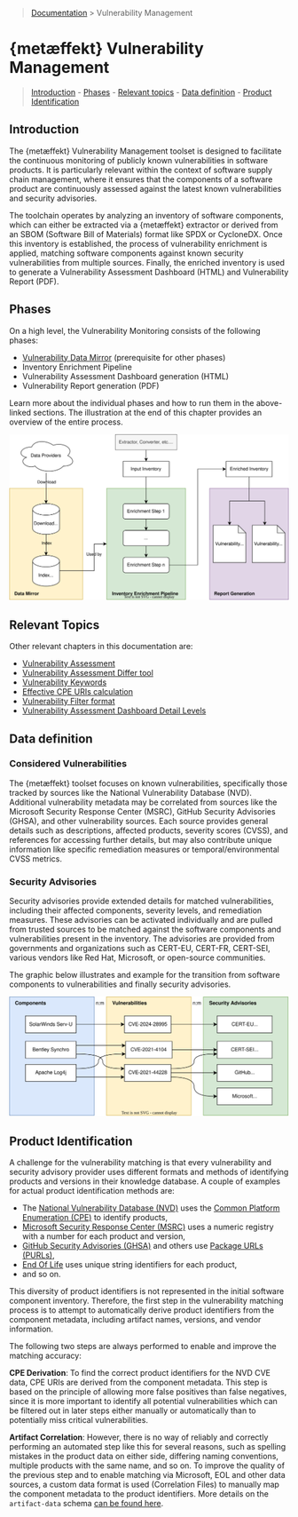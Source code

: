 > [Documentation](../../README.md) >
> Vulnerability Management

# {metæffekt} Vulnerability Management

> [Introduction](#introduction) -
> [Phases](#phases) -
> [Relevant topics](#relevant-topics) -
> [Data definition](#data-definition) -
> [Product Identification](#product-identification)

## Introduction

The {metæffekt} Vulnerability Management toolset is designed to facilitate the continuous monitoring of publicly known
vulnerabilities in software products.
It is particularly relevant within the context of software supply chain management,
where it ensures that the components of a software product are continuously assessed against the latest known
vulnerabilities and security advisories.

The toolchain operates by analyzing an inventory of software components,
which can either be extracted via a {metæffekt} extractor or derived from an SBOM (Software Bill of Materials) format
like SPDX or CycloneDX.
Once this inventory is established, the process of vulnerability enrichment is applied,
matching software components against known security vulnerabilities from multiple sources.
Finally, the enriched inventory is used to generate a Vulnerability Assessment Dashboard (HTML) and
Vulnerability Report (PDF).

## Phases

On a high level, the Vulnerability Monitoring consists of the following phases:

- [Vulnerability Data Mirror](data-mirror/vulnerability-data-mirror.md) (prerequisite for other phases)
- Inventory Enrichment Pipeline
- Vulnerability Assessment Dashboard generation (HTML)
- Vulnerability Report generation (PDF)

Learn more about the individual phases and how to run them in the above-linked sections.
The illustration at the end of this chapter provides an overview of the entire process.

![inventory-enrichment-overview.svg](inventory-enrichment-overview.svg)

## Relevant Topics

Other relevant chapters in this documentation are:

- [Vulnerability Assessment](other-topics/vulnerability-assessment-file-gen-3.md)
- [Vulnerability Assessment Differ tool](other-topics/vulnerability-status-differ.md)
- [Vulnerability Keywords](other-topics/vulnerability-keywords.md)
- [Effective CPE URIs calculation](other-topics/parsing-effective-cpe.md)
- [Vulnerability Filter format](other-topics/vulnerability-filter-format.md)
- [Vulnerability Assessment Dashboard Detail Levels](other-topics/vad-detail-levels.md)

## Data definition

### Considered Vulnerabilities

The {metæffekt} toolset focuses on known vulnerabilities,
specifically those tracked by sources like the National Vulnerability Database (NVD).
Additional vulnerability metadata may be correlated from sources like the Microsoft Security Response Center (MSRC),
GitHub Security Advisories (GHSA), and other vulnerability sources.
Each source provides general details such as descriptions, affected products, severity scores (CVSS),
and references for accessing further details, but may also contribute unique information like specific remediation
measures or temporal/environmental CVSS metrics.

### Security Advisories

Security advisories provide extended details for matched vulnerabilities,
including their affected components, severity levels, and remediation measures.
These advisories can be activated individually and are pulled from trusted sources to be matched against the software
components and vulnerabilities present in the inventory.
The advisories are provided from governments and organizations such as CERT-EU, CERT-FR, CERT-SEI,
various vendors like Red Hat, Microsoft, or open-source communities.

The graphic below illustrates and example for the transition from software components to vulnerabilities and finally
security advisories.

![from components to security advisories](component-vulnerability-advisory.svg)

## Product Identification

A challenge for the vulnerability matching is that every vulnerability and security advisory provider uses different
formats and methods of identifying products and versions in their knowledge database.
A couple of examples for actual product identification methods are:

- The [National Vulnerability Database (NVD)](https://nvd.nist.gov/vuln)
  uses the [Common Platform Enumeration (CPE)](https://cpe.mitre.org/specification) to identify products,
- [Microsoft Security Response Center (MSRC)](https://www.microsoft.com/en-us/msrc)
  uses a numeric registry with a number for each product and version,
- [GitHub Security Advisories (GHSA)](https://github.com/advisories)
  and others use [Package URLs (PURLs)](https://github.com/package-url/purl-spec),
- [End Of Life](https://endoflife.date) uses unique string identifiers for each product,
- and so on.

This diversity of product identifiers is not represented in the initial software component inventory.
Therefore, the first step in the vulnerability matching process is to attempt to automatically derive product
identifiers from the component metadata, including artifact names, versions, and vendor information.

The following two steps are always performed to enable and improve the matching accuracy:

**CPE Derivation**:
To find the correct product identifiers for the NVD CVE data, CPE URIs are derived from the component metadata.
This step is based on the principle of allowing more false positives than false negatives,
since it is more important to identify all potential vulnerabilities which can be filtered out in later steps
either manually or automatically than to potentially miss critical vulnerabilities.

**Artifact Correlation**:
However, there is no way of reliably and correctly performing an automated step like this for several reasons,
such as spelling mistakes in the product data on either side, differing naming conventions, multiple products
with the same name, and so on.
To improve the quality of the previous step and to enable matching via Microsoft, EOL and other data sources,
a custom data format is used (Correlation Files) to manually map the component metadata to the product identifiers.
More details on the `artifact-data` schema [can be found here](https://metaeffekt.com/schema/artifact-analysis).
